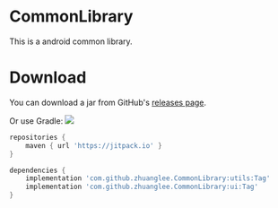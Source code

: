 # CommonLibrary
This is a android common library.
 
# Download  
You can download a jar from GitHub's [releases page](https://github.com/zhuanglee/CommonLibrary/releases).

Or use Gradle:
[![](https://jitpack.io/v/zhuanglee/CommonLibrary.svg)](https://jitpack.io/#zhuanglee/CommonLibrary)
```groovy
repositories {
    maven { url 'https://jitpack.io' }
}

dependencies {
    implementation 'com.github.zhuanglee.CommonLibrary:utils:Tag'
    implementation 'com.github.zhuanglee.CommonLibrary:ui:Tag'
}
```

